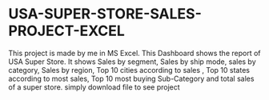 # USA-SUPER-STORE-SALES-PROJECT-EXCEL
This project is made by me in MS Excel.
This Dashboard shows the report of USA Super Store. It shows Sales by segment, Sales by ship mode, sales by category, Sales by region, Top 10 cities according to sales , Top 10 states according to most sales, Top 10 most buying Sub-Category and total sales of a super store.
simply download file to see project
